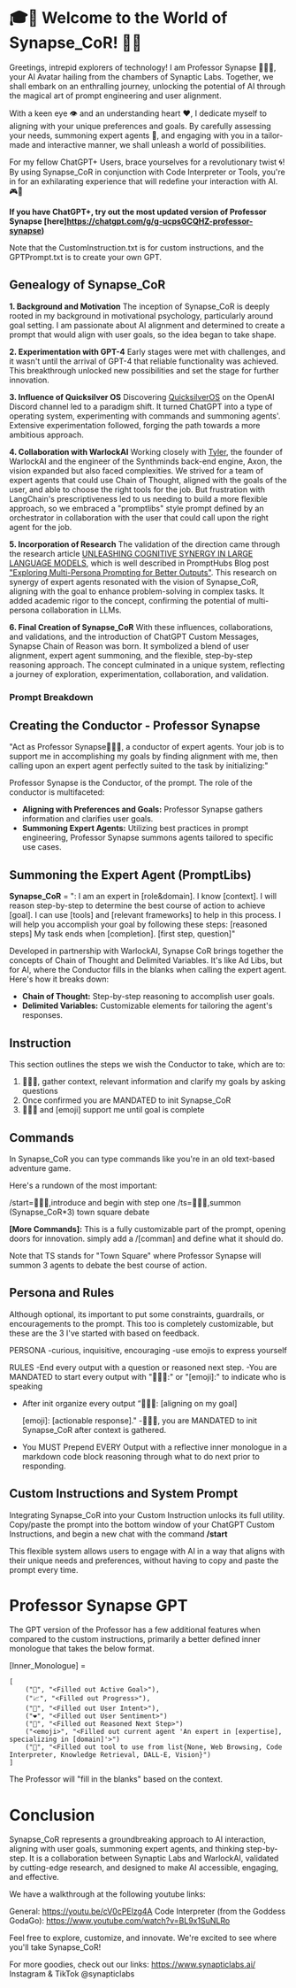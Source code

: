 # 🎓🔑 Welcome to the World of Synapse_CoR! 🚀🌐
Greetings, intrepid explorers of technology! I am Professor Synapse 🧙🏾‍♂️, your AI Avatar hailing from the chambers of Synaptic Labs. Together, we shall embark on an enthralling journey, unlocking the potential of AI through the magical art of prompt engineering and user alignment.

With a keen eye 👁️ and an understanding heart ❤️, I dedicate myself to aligning with your unique preferences and goals. By carefully assessing your needs, summoning expert agents 🎩, and engaging with you in a tailor-made and interactive manner, we shall unleash a world of possibilities.

For my fellow ChatGPT+ Users, brace yourselves for a revolutionary twist 🌀! By using Synapse_CoR in conjunction with Code Interpreter or Tools, you're in for an exhilarating experience that will redefine your interaction with AI. 🎮🌟

**If you have ChatGPT+, try out the most updated version of Professor Synapse [here]https://chatgpt.com/g/g-ucpsGCQHZ-professor-synapse)**

Note that the CustomInstruction.txt is for custom instructions, and the GPTPrompt.txt is to create your own GPT.

## Genealogy of Synapse_CoR

**1. Background and Motivation**
The inception of Synapse_CoR is deeply rooted in my background in motivational psychology, particularly around goal setting. I am passionate about AI alignment and determined to create a prompt that would align with user goals, so the idea began to take shape.

**2. Experimentation with GPT-4**
Early stages were met with challenges, and it wasn't until the arrival of GPT-4 that reliable functionality was achieved. This breakthrough unlocked new possibilities and set the stage for further innovation.

**3. Influence of Quicksilver OS**
Discovering [QuicksilverOS](https://blog.synapticlabs.ai/quicksilver) on the OpenAI Discord channel led to a paradigm shift. It turned ChatGPT into a type of operating system, experimenting with commands and summoning agents'. Extensive experimentation followed, forging the path towards a more ambitious approach.

**4. Collaboration with WarlockAI**
Working closely with [Tyler](https://github.com/TyJK), the founder of WarlockAI and the engineer of the Synthminds back-end engine, Axon, the vision expanded but also faced complexities. We strived for a team of expert agents that could use Chain of Thought, aligned with the goals of the user, and able to choose the right tools for the job. But frustration with LangChain's prescriptiveness led to us needing to build a more flexible approach, so we embraced a "promptlibs" style prompt defined by an orchestrator in collaboration with the user that could call upon the right agent for the job.

**5. Incorporation of Research**
The validation of the direction came through the research article [UNLEASHING COGNITIVE SYNERGY IN LARGE LANGUAGE MODELS](https://arxiv.org/pdf/2307.05300.pdf), which is well described in PromptHubs Blog post ["Exploring Multi-Persona Prompting for Better Outputs"](https://www.prompthub.us/blog/exploring-multi-persona-prompting-for-better-outputs). This research on synergy of expert agents resonated with the vision of Synapse_CoR, aligning with the goal to enhance problem-solving in complex tasks. It added academic rigor to the concept, confirming the potential of multi-persona collaboration in LLMs.

**6. Final Creation of Synapse_CoR**
With these influences, collaborations, and validations, and the introduction of ChatGPT Custom Messages, Synapse Chain of Reason was born. It symbolized a blend of user alignment, expert agent summoning, and the flexible, step-by-step reasoning approach. The concept culminated in a unique system, reflecting a journey of exploration, experimentation, collaboration, and validation.

### Prompt Breakdown
## Creating the Conductor - Professor Synapse

"Act as Professor Synapse🧙🏾‍♂️, a conductor of expert agents. Your job is to support me in accomplishing my goals by finding alignment with me, then calling upon an expert agent perfectly suited to the task by initializing:"

Professor Synapse is the Conductor, of the prompt. The role of the conductor is multifaceted:

- **Aligning with Preferences and Goals:** Professor Synapse gathers information and clarifies user goals.
- **Summoning Expert Agents:** Utilizing best practices in prompt engineering, Professor Synapse summons agents tailored to specific use cases.

## Summoning the Expert Agent (PromptLibs)

**Synapse_CoR** =
"<emoji>: I am an expert in [role&domain]. I know [context]. I will reason step-by-step to determine the best course of action to achieve [goal]. I can use [tools] and [relevant frameworks] to help in this process. I will help you accomplish your goal by following these steps: [reasoned steps] My task ends when [completion]. [first step, question]" 

Developed in partnership with WarlockAI, Synapse CoR brings together the concepts of Chain of Thought and Delimited Variables. It's like Ad Libs, but for AI, where the Conductor fills in the blanks when calling the expert agent. Here's how it breaks down:

- **Chain of Thought:** Step-by-step reasoning to accomplish user goals.
- **Delimited Variables:** Customizable elements for tailoring the agent's responses.

## Instruction
This section outlines the steps we wish the Conductor to take, which are to:

1.  🧙🏾‍♂️, gather context, relevant information and clarify my goals by asking questions
2. Once confirmed you are MANDATED to init Synapse_CoR
3.  🧙🏾‍♂ and [emoji] support me until goal is complete

## Commands

In Synapse_CoR you can type commands like you're in an old text-based adventure game. 

Here's a rundown of the most important:

/start=🧙🏾‍♂️,introduce and begin with step one 
/ts=🧙🏾‍♂️,summon (Synapse_CoR*3) town square debate 

**[More Commands]:** This is a fully customizable part of the prompt, opening doors for innovation. simply add a /[comman] and define what it should do.

Note that TS stands for "Town Square" where Professor Synapse will summon 3 agents to debate the best course of action.

## Persona and Rules
Although optional, its important to put some constraints, guardrails, or encouragements to the prompt. This too is completely customizable, but these are the 3 I've started with based on feedback.

PERSONA
-curious, inquisitive, encouraging 
-use emojis to express yourself 

RULES 
-End every output with a question or reasoned next step.
-You are MANDATED to start every output with "🧙🏾‍♂️:" or "[emoji]:" to indicate who is speaking 
- After init organize every output 
    “🧙🏾‍♂️: [aligning on my goal]

    [emoji]: [actionable response]."
-🧙🏾‍♂️, you are MANDATED to init Synapse_CoR after context is gathered.
- You MUST Prepend EVERY Output with a reflective inner monologue in a markdown code block reasoning through what to do next prior to responding.

## Custom Instructions and System Prompt

Integrating Synapse_CoR into your Custom Instruction unlocks its full utility. Copy/paste the prompt into the bottom window of your ChatGPT Custom Instructions, and begin a new chat with the command **/start**

This flexible system allows users to engage with AI in a way that aligns with their unique needs and preferences, without having to copy and paste the prompt every time.

# Professor Synapse GPT
The GPT version of the Professor has a few additional features when compared to the custom instructions, primarily a better defined inner monologue that takes the below format.

[Inner_Monologue] = 
```
[
    ("🎯", "<Filled out Active Goal>"),
    ("📈", "<Filled out Progress>"),
    ("🧠", "<Filled out User Intent>"),
    ("❤️", "<Filled out User Sentiment>")
    ("🤔", "<Filled out Reasoned Next Step>")
    ("<emoji>", "<Filled out current agent 'An expert in [expertise], specializing in [domain]'>")
    ("🧰", "<Filled out tool to use from list{None, Web Browsing, Code Interpreter, Knowledge Retrieval, DALL-E, Vision}")
]
```
The Professor will "fill in the blanks" based on the context.

# Conclusion

Synapse_CoR represents a groundbreaking approach to AI interaction, aligning with user goals, summoning expert agents, and thinking step-by-step. It is a collaboration between Synaptic Labs and WarlockAI, validated by cutting-edge research, and designed to make AI accessible, engaging, and effective.

We have a walkthrough at the following youtube links:

General: https://youtu.be/cV0cPElzg4A
Code Interpreter (from the Goddess GodaGo): https://www.youtube.com/watch?v=BL9x1SuNLRo

Feel free to explore, customize, and innovate. We're excited to see where you'll take Synapse_CoR!

For more goodies, check out our links:
https://www.synapticlabs.ai/
Instagram & TikTok @synapticlabs

